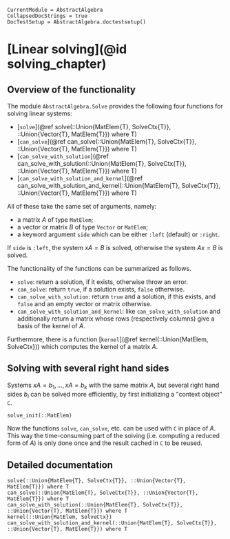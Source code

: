 ```@meta
CurrentModule = AbstractAlgebra
CollapsedDocStrings = true
DocTestSetup = AbstractAlgebra.doctestsetup()
```

# [Linear solving](@id solving_chapter)

## Overview of the functionality

The module `AbstractAlgebra.Solve` provides the following four functions for solving linear systems:
* [`solve`](@ref solve(::Union{MatElem{T}, SolveCtx{T}}, ::Union{Vector{T}, MatElem{T}}) where T)
* [`can_solve`](@ref can_solve(::Union{MatElem{T}, SolveCtx{T}}, ::Union{Vector{T}, MatElem{T}}) where T)
* [`can_solve_with_solution`](@ref can_solve_with_solution(::Union{MatElem{T}, SolveCtx{T}}, ::Union{Vector{T}, MatElem{T}}) where T)
* [`can_solve_with_solution_and_kernel`](@ref can_solve_with_solution_and_kernel(::Union{MatElem{T}, SolveCtx{T}}, ::Union{Vector{T}, MatElem{T}}) where T)

All of these take the same set of arguments, namely:
* a matrix $A$ of type `MatElem`;
* a vector or matrix $B$ of type `Vector` or `MatElem`;
* a keyword argument `side` which can be either `:left` (default) or `:right`.

If `side` is `:left`, the system $xA = B$ is solved, otherwise the system $Ax = B$ is solved.

The functionality of the functions can be summarized as follows.
* `solve`: return a solution, if it exists, otherwise throw an error.
* `can_solve`: return `true`, if a solution exists, `false` otherwise.
* `can_solve_with_solution`: return `true` and a solution, if this exists, and `false` and an empty vector or matrix otherwise.
* `can_solve_with_solution_and_kernel`: like `can_solve_with_solution` and additionally return a matrix whose rows (respectively columns) give a basis of the kernel of $A$.

Furthermore, there is a function [`kernel`](@ref kernel(::Union{MatElem, SolveCtx})) which computes the kernel of a matrix $A$.

## Solving with several right hand sides

Systems $xA = b_1,\dots, xA = b_k$ with the same matrix $A$, but several right hand sides $b_i$ can be solved more efficiently, by first initializing a "context object" `C`.
```@docs
solve_init(::MatElem)
```
Now the functions `solve`, `can_solve`, etc. can be used with `C` in place of $A$.
This way the time-consuming part of the solving (i.e. computing a reduced form of $A$) is only done once and the result cached in `C` to be reused.

## Detailed documentation

```@docs
solve(::Union{MatElem{T}, SolveCtx{T}}, ::Union{Vector{T}, MatElem{T}}) where T
can_solve(::Union{MatElem{T}, SolveCtx{T}}, ::Union{Vector{T}, MatElem{T}}) where T
can_solve_with_solution(::Union{MatElem{T}, SolveCtx{T}}, ::Union{Vector{T}, MatElem{T}}) where T
kernel(::Union{MatElem, SolveCtx})
can_solve_with_solution_and_kernel(::Union{MatElem{T}, SolveCtx{T}}, ::Union{Vector{T}, MatElem{T}}) where T
```
